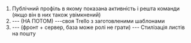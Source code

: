 1) Публічний профіль в якому показана активність і решта команди (якщо він в них також увімкнений)
2) --- (НА ПОТОМ) ---своя Trello з заготовленими шаблонами
3) --- (фронт + сервер, база може ролі не грати) --- Стилізація листів на пошту